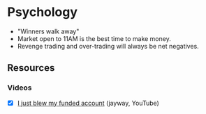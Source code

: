 # Psychology

- "Winners walk away"
- Market open to 11AM is the best time to make money.
- Revenge trading and over-trading will always be net negatives.

## Resources

### Videos

- [x] [I just blew my funded account](https://www.youtube.com/watch?v=nieQjExYOIg) (jayway, YouTube)
